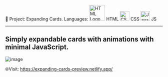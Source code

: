 📄 Project: Expanding Cards.
Languages:
<img src="https://upload.wikimedia.org/wikipedia/commons/6/61/HTML5_logo_and_wordmark.svg" alt="HTML Logo" width="50"> HTML
<img src="https://upload.wikimedia.org/wikipedia/commons/d/d5/CSS3_logo_and_wordmark.svg" alt="CSS Logo" width="30"> CSS
<img src="https://upload.wikimedia.org/wikipedia/commons/6/6a/JavaScript-logo.png" alt="JavaScript Logo" width="30"> JS

----------------------------------------------------------------
Simply expandable cards with animations with minimal JavaScript.
----------------------------------------------------------------

![image](https://github.com/user-attachments/assets/db31108c-983f-40a1-86ff-03f4a224bc00)


🌐Visit: https://expanding-cards-preview.netlify.app/
